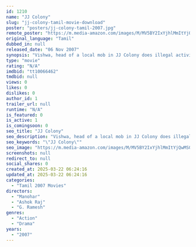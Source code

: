 ```yaml
---
id: 1210
name: "JJ Colony"
slug: "jj-colony-tamil-movie-download"
poster: "posters/jj-colony-tamil-2007.jpg"
remote_poster: "https://m.media-amazon.com/images/M/MV5BY2IxYjhlMmItYjQwMS00Yzc2LWFkZGItOWQwNzg5ZTNmZDRmXkEyXkFqcGdeQXVyNDc2NzU1MTA@._V1_SX300.jpg"
original_language: "Tamil"
dubbed_in: null
released_date: "06 Nov 2007"
synopsis: "Vishwa, head of a local mob in JJ Colony does illegal activities to favor contractor Natesan Gounder. Accidentally, he gets trapped into RDX smuggling. To find the actual criminal, ..."
type: "movie"
rating: "N/A"
imdbid: "tt10066462"
tmdbid: null
views: 0
likes: 0
dislikes: 0
author_id: 1
trailer_url: null
runtime: "N/A"
is_featured: 0
is_active: 1
is_comingsoon: 0
seo_title: "JJ Colony"
seo_description: "Vishwa, head of a local mob in JJ Colony does illegal activities to favor contractor Natesan Gounder. Accidentally, he gets trapped into RDX smuggling. To find the actual criminal, ..."
seo_keywords: "\"JJ Colony\""
seo_image: "https://m.media-amazon.com/images/M/MV5BY2IxYjhlMmItYjQwMS00Yzc2LWFkZGItOWQwNzg5ZTNmZDRmXkEyXkFqcGdeQXVyNDc2NzU1MTA@._V1_SX300.jpg"
screenshots: null
redirect_to: null
social_shares: 0
created_at: 2025-03-22 06:24:16
updated_at: 2025-03-22 06:24:16
categories:
  - "Tamil 2007 Movies"
directors:
  - "Manohar"
  - "Ashok Raj"
  - "G. Ramesh"
genres:
  - "Action"
  - "Drama"
years:
  - "2007"
---
```

